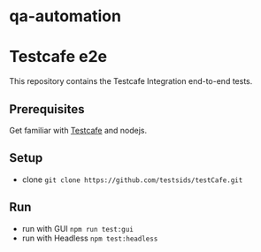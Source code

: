 # qa-automation

# Testcafe  e2e
This repository contains the Testcafe Integration end-to-end tests.

## Prerequisites
Get familiar with [Testcafe](https://github.com/DevExpress/testcafe) and nodejs.

## Setup
* clone `git clone https://github.com/testsids/testCafe.git`

## Run
* run with GUI `npm run test:gui` 
* run with Headless `npm test:headless`

